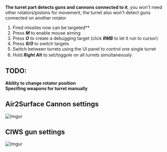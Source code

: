 **The turret part detects guns and cannons connected to it**, you won't need other rotators/pistons for movement, the turret also won't detect guns connected on another rotator  
1. Fired missiles now can be targeted**  
2. Press ***M*** to enable mouse aiming 
3. Press ***O*** to create a debugging target (click ***RMB*** to let it run to cursor)  
4. Press ***9/0*** to switch targets   
5. Switch between turrets using the UI panel to control one single turret
6. Hold ***Right Alt*** to set/toggole on all turrets simultaneously 
　  
  
## TODO:  
**Ability to change rotator position**  
**Specifing weapons for turret manually**

## Air2Surface Cannon settings
![Imgur](https://i.imgur.com/N7xb35z.png)
  
## CIWS gun settings
![Imgur](https://i.imgur.com/41YucQP.png)